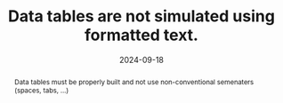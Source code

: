 ---
Rubrique: Structure and Code
title: Data tables are not simulated using formatted text.
abstract: Data tables must be properly built and not use non-conventional semenaters (spaces, tabs, ...)
categories:
  - Structure and Code
agrege: O4240-E079
opquast: 4 240
indiceebook: "79"
description: Rule 079
before: "078"
weight: "079"
after: "080"
actif: "1"
layout: rules
date: 2024-09-18
tags:
  - display
  - Accessibility
  - Readability
objectif:
  - Allow users to access tables that can be exploited by technical help.
  - Improve accessibility of content to readers with disabilities.
  - Improve content support by search engines and indexing tools
Meo:
  - Systematically use the table element and associated elements (tr, td, th, caption... depending on the nature of the table) to mark the data tables.
Controle:
  - Check the epub HTML page source code
epubcheck: null
ace: null
humancheck: true
ReadiumGoToolkit: null
Source:
  - Opquast
Referentiel:
  - "[Web Content Accessibility Guidelines (WCAG) 1.3.1 Info and Relationships Level A](https://www.w3.org/TR/WCAG22/#info-and-relationships)"
steps:
  - Production numérique
---